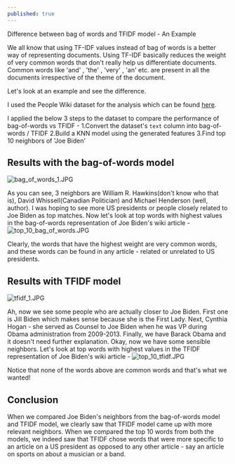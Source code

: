 ```yaml
---
published: true
---
```

Difference between bag of words and TFIDF model - An Example

We all know that using TF-IDF values instead of bag of words is a better way of representing documents. 
Using TF-IDF basically reduces the weight of very common words that don't really help us differentiate documents. Common words like 'and' , 'the' , 'very' , 'an' etc. are present in all the documents irrespective of the theme of the document.

Let's look at an example and see the difference.

I used the People Wiki dataset for the analysis which can be found [here](https://www.kaggle.com/sameersmahajan/people-wikipedia-data).

I applied the below 3 steps to the dataset to compare the performance of bag-of-words vs TFIDF - 
1.Convert the dataset's `text` column into bag-of-words / TFIDF
2.Build a KNN model using the generated features
3.Find top 10 neighbors of 'Joe Biden'

## Results with the bag-of-words model
![bag_of_words_1.JPG]({{site.baseurl}}/images/doc_repr/bag_of_words_1.JPG)

As you can see, 3 neighbors are William R. Hawkins(don't know who that is), David Whissell(Canadian Politician) and Michael Henderson (well, author). I was hoping to see more US presidents or people closely related to Joe Biden as top matches. 
Now let's look at top words with highest values in the bag-of-words representation of Joe Biden's wiki article - 
![top_10_bag_of_words.JPG]({{site.baseurl}}/images/doc_repr/top_10_bag_of_words.JPG)

Clearly, the words that have the highest weight are very common words, and these words can be found in any article - related or unrelated to US presidents.

## Results with TFIDF model
![tfidf_1.JPG]({{site.baseurl}}/images/doc_repr/tfidf_1.JPG)

Ah, now we see some people who are actually closer to Joe Biden. First one is Jill Biden which makes sense because she is the First Lady. Next, Cynthia Hogan - she served as Counsel to Joe Biden when he was VP during Obama administration from 2009-2013. Finally, we have Barack Obama and it doesn't need further explanation.
Okay, now we have some sensible neighbors. Let's look at top words with highest values in the TFIDF representation of Joe Biden's wiki article - 
![top_10_tfidf.JPG]({{site.baseurl}}/images/doc_repr/top_10_tfidf.JPG)

Notice that none of the words above are common words and that's what we wanted!

## Conclusion
When we compared Joe Biden's neighbors from the bag-of-words model and TFIDF model, we clearly saw that TFIDF model came up with more relevant neighbors. When we compared the top 10 words from both the models, we indeed saw that TFIDF chose words that were more specific to an article on a US president as opposed to any other article - say an article on sports on about a musician or a band.
